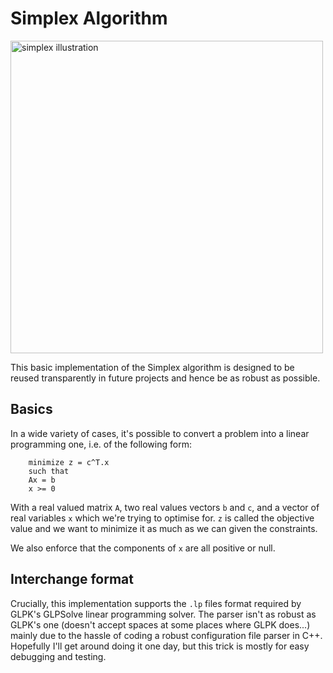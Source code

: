 # Simplex Algorithm

<img src="https://upload.wikimedia.org/wikipedia/commons/thumb/e/ef/Simplex-description-en.svg/986px-Simplex-description-en.svg.png" alt="simplex illustration" width="500">


This basic implementation of the Simplex algorithm is designed to be reused transparently in future projects and hence be as robust as possible. 

## Basics
In a wide variety of cases, it's possible to convert a problem into a linear programming one, i.e. of the following form:
```
    minimize z = c^T.x
    such that
    Ax = b
    x >= 0
```
With a real valued matrix `A`, two real values vectors `b` and `c`, and a vector of real variables `x` which we're trying to optimise for. `z` is called the objective value and we want to minimize it as much as we can given the constraints.

We also enforce that the components of `x` are all positive or null.

## Interchange format
Crucially, this implementation supports the `.lp` files format required by GLPK's GLPSolve linear programming solver. The parser isn't as robust as GLPK's one (doesn't accept spaces at some places where GLPK does...) mainly due to the hassle of coding a robust configuration file parser in C++. 
Hopefully I'll get around doing it one day, but this trick is mostly for easy debugging and testing.
